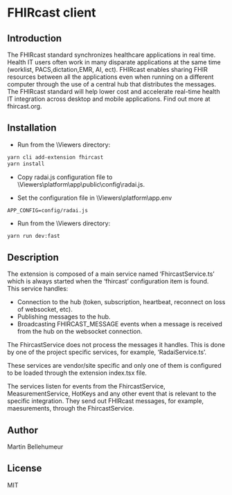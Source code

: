 # FHIRcast client
## Introduction  

The FHIRcast standard synchronizes healthcare applications in real time.   Health IT users often work in many disparate applications at the same time (worklist, PACS,dictation,EMR, AI, ect).  FHIRcast enables sharing FHIR resources between all the applications even when running on a different computer through the use of a central hub that distributes the messages.  The FHIRcast standard will help lower cost and accelerate real-time health IT integration across desktop and mobile applications. Find out more at fhircast.org.

## Installation

- Run from the \Viewers directory:
```bash
yarn cli add-extension fhircast
yarn install
```

- Copy radai.js configuration file to  \Viewers\platform\app\public\config\radai.js.

- Set the configuration file in \Viewers\platform\app\.env 
```env 
APP_CONFIG=config/radai.js
```
- Run from the \Viewers directory:
```bash
yarn run dev:fast
```

## Description
The extension is composed of a main service named ‘FhircastService.ts’ which is always started when the ‘fhircast’ configuration item is found.  
This service handles:
- Connection to the hub (token, subscription, heartbeat, reconnect on loss of websocket, etc). 
- Publishing messages to the hub.
- Broadcasting  FHIRCAST_MESSAGE events when a message is received from the hub on the websocket connection.

The FhircastService does not process the messages it handles.  This is done by one of the project specific services, for example, ‘RadaiService.ts’.  

These services are vendor/site specific and only one of them is configured to be loaded  through the extension index.tsx file. 

The services listen for events from the FhircastService, MeasurementService, HotKeys and any other event that is relevant to the specific integration.  They send out FHIRcast messages, for example, maesurements, through the FhircastService.  

## Author 
 Martin Bellehumeur
## License 
MIT